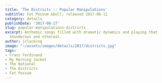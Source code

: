 ```yaml
---
title: 'The Districts :: Popular Manipulations'
subtitle: Fat Possum &bull; released 2017-08-11
category: details
publishDate: '2017-08-17'
slug: popular-manipulations-districts
excerpt: Anthemic songs filled with dramatic dynamics and playing that ranges between
  thunderous and ethereal.
author: jclacking
image: "~/assets/images/details/2017/districts.jpg"
tags:
- Franz Ferdinand
- My Morning Jacket
- The National
- The Districts
- Fat Possum
---
```


